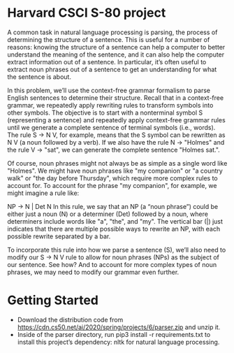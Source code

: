 # Harvard CSCI S-80 project

A common task in natural language processing is parsing, the process of determining the structure of a sentence. This is useful for a number of reasons: knowing the structure of a sentence can help a computer to better understand the meaning of the sentence, and it can also help the computer extract information out of a sentence. In particular, it’s often useful to extract noun phrases out of a sentence to get an understanding for what the sentence is about.

In this problem, we’ll use the context-free grammar formalism to parse English sentences to determine their structure. Recall that in a context-free grammar, we repeatedly apply rewriting rules to transform symbols into other symbols. The objective is to start with a nonterminal symbol S (representing a sentence) and repeatedly apply context-free grammar rules until we generate a complete sentence of terminal symbols (i.e., words). The rule S -> N V, for example, means that the S symbol can be rewritten as N V (a noun followed by a verb). If we also have the rule N -> "Holmes" and the rule V -> "sat", we can generate the complete sentence "Holmes sat.".

Of course, noun phrases might not always be as simple as a single word like "Holmes". We might have noun phrases like "my companion" or "a country walk" or "the day before Thursday", which require more complex rules to account for. To account for the phrase "my companion", for example, we might imagine a rule like:

NP -> N | Det N
In this rule, we say that an NP (a “noun phrase”) could be either just a noun (N) or a determiner (Det) followed by a noun, where determiners include words like "a", "the", and "my". The vertical bar (|) just indicates that there are multiple possible ways to rewrite an NP, with each possible rewrite separated by a bar.

To incorporate this rule into how we parse a sentence (S), we’ll also need to modify our S -> N V rule to allow for noun phrases (NPs) as the subject of our sentence. See how? And to account for more complex types of noun phrases, we may need to modify our grammar even further.

# Getting Started
* Download the distribution code from https://cdn.cs50.net/ai/2020/spring/projects/6/parser.zip and unzip it.
* Inside of the parser directory, run pip3 install -r requirements.txt to install this project’s dependency: nltk for natural language processing.
